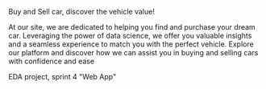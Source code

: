 Buy and Sell car, discover the vehicle value!

At our site, we are dedicated to helping you find and purchase your dream car. Leveraging the power of data science, we offer you valuable insights and a seamless experience to match you with the perfect vehicle. Explore our platform and discover how we can assist you in buying and selling cars with confidence and ease

EDA project, sprint 4 "Web App"